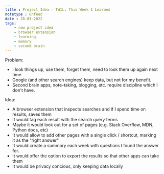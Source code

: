 ```yaml
---
title : Project Idea - TWIL: This Week I Learned
notetype : unfeed
date : 28-03-2022
tags: 
    - new project idea
	- browser extension
	- learning
	- memory
	- second brain
---
```


Problem: 
- I look things up, use them, forget them, need to look them up again next time.
- Google (and other search engines) keep data, but not for my benefit.
- Second brain apps, note-taking, blogging, etc. require discipline which I don't have.

Idea: 
- A browser extension that inspects searches and if I spend time on results, saves them
- It would tag each result with the search query terms
- Maybe it would look out for a set of pages (e.g. Stack Overflow, MDN, Python docs, etc)
- It would allow to add other pages with a single click / shortcut, marking it as the "right answer"
- It would create a summary each week with questions I found the answer for.
- It would offer the option to export the results so that other apps can take them
- It would be privacy concious, only keeping data locally